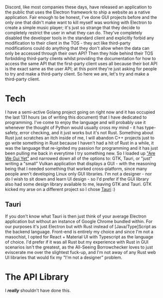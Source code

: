 Discord, like most companies these days, have released an application to the public that uses the 
Electron framework to ship a website as a native application. Fair enough to be honest, I've done 
GUI projects before and the only one that didn't make want to kill myself was working with Electron 
to create a simple music player; it's just so strange that they decide to completely restrict the 
user in what they can do. They've completely disabled the developer tools in the standard client 
and explicitly forbid any modification to their client in the TOS - they act like third-party 
modifications could do anything that they don't allow when the data can only be accessed through 
their own API? Then they hide behind their TOS forbidding third-party clients whilst providing 
the documentation for how to access the same API that the first-party client uses all because 
their bot API is the exact same as the user API; at this point they're just asking for people to 
try and make a third-party client. So here we are, let's try and make a third-party client.

# Tech 

I have a semi-active Golang project going on right now and it has occupied the last 131 hours 
(as of writing this document) that I have dedicated to programming. I've come to enjoy the 
language and will probably use it whenever the thought of Python would usually cross my mind -
it has type-safety, error checking, and it just works but it's not Rust. Something about Rust 
just scratches an itch inside of me, I will abandon C++ projects just to go write something in 
Rust because I haven't had a hit of Rust in a while, it was the language that re-ignited my 
passion for programming and it has just been pulling me back in everytime I try something new. 
So I loaded up ["Are We Gui Yet"](https://areweguiyet.com) and narrowed down all of the options 
to: GTK, Tauri, or "just" writing a "small" Vulkan application that displays a GUI - with the 
reasoning being that I needed something that worked cross-platform, since many people aren't 
developing Linux only GUI libraries. I'm not a designer - nor do I wish to sit down and learn 
UI design - so I'd prefer if the GUI library also had some design library available to me, 
leaving GTK and Tauri. GTK kicked my arse on a different project so I chose 
[Tauri](https://tauri.app/) :) 

## Tauri 

If you don't know what Tauri is then just think of your average Electron application but without 
an instance of Google Chrome bundled within. For our purposes it's just Electron but with 
Rust instead of [Java/Type]Script as the backend language. Front-end is entirely my choice and 
since I'm not a masochist, I opted for React + Material UI with Typescript as the language of 
choice. I'd prefer if it was all Rust but my experience with Rust in GUI scenarios isn't the 
greatest, as the All-Seeing Borrowchecker loves to just eviscerate me over the slightest fuck-up, 
and I'm not away of any Rust web UI libraries that would fix my "I'm not a designer" problem.

# The API Library

I ***really*** shouldn't have done this.

